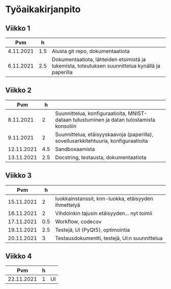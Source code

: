 # Työaikakirjanpito

## Viikko 1

Pvm       | h |  |
-----------|------|--------|
4.11.2021 | 1.5 | Alusta git repo, dokumentaatiota |
6.11.2021 | 2.5 | Dokumentaatiota, lähteiden etsimistä ja lukemista, toteutuksen suunnittelua kynällä ja paperilla |

## Viikko 2

Pvm       | h |  |
-----------|------|--------|
8.11.2021 | 2 | Suunnittelua, konfiguraatioita, MNIST-dataan tutustuminen ja datan tulostamista konsoliin |
9.11.2021 | 2 | Suunnittelua, etäisyyskaavoja (paperilla), sovellusarkkitehtuuria, konfiguraatioita |
12.11.2021 | 4.5 | Sandboxaamista |
13.11.2021 | 2.5 | Docstring, testausta, dokumentaatiota |

## Viikko 3

Pvm       | h |  |
-----------|------|--------|
15.11.2021 | 2 | luokkainstanssit, knn-luokka, etäisyyden ihmettelyä |
16.11.2021 | 2 | Vihdoinkin tajusin etäisyyden... nyt toimii |
17.11.2021 | 0.5 | Workflow, codecov |
19.11.2021 | 2.5 | Testejä, UI (PyQt5), optimointia |
20.11.2021 | 3 | Testausdokumentti, testejä, UI:n suunnittelua |

## Viikko 4

Pvm       | h |  |
-----------|------|--------|
22.11.2021 | 1 | UI |